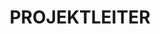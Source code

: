 ---
name: don alexander
title: PROJEKTLEITER
quote: Wir waren an einigen der größten Projekte in den USA beteiligt. Die Zusammenarbeit mit den Besten der Branche, dazu gehört auch unser eigenes Merritt-Team, sorgt für höchste berufliche Zufriedenheit.
details: |
  Don Alexander widmet sich bereits seit neun Jahren jeden Tag voller Leidenschaft für Design und Architektur seiner Tätigkeit bei Merritt. Zuvor leitete Don Alexander als Geschäftsführer Falls Lumber and Millwork, ein Unternehmen für den Innenausbau mit Holz im Luxussegment. Dank seiner handwerklichen wie geschäftlichen Expertise im Bereich hochwertigen Holzbearbeitung ist er idealer Ansprechpartner für Kunden und Mitarbeiter von Merritt.

  Don Alexander leitet ein herausragendes Team aus Projektmanagern, Projektingenieuren, Außendienstmitarbeitern und anderen Projektmitarbeitern. Er erarbeitet mit seinem Team einen umfassende Projektpläne sowie Lösungen für Kunden von Merritt, darunter anspruchvollste Generalunternehmer, Architekten, Designer und Immobilienbesitzer auf der ganzen Welt.

  Don Alexander sitzt im Beirat der Interior School of Design der University of Akron und leitet dort als Gastdozent auch Kurse zum Design- und Projektmanagement.
image: /uploads/staff-5.jpg
display_order: 5
_comments:
  image: file should be ~600px wide
lang: de
---